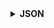 <details>
  <summary><strong> JSON </strong></summary>
  
JSON là viết tắt của "JavaScript Object Notation" (Ghi chú về Đối tượng JavaScript). Đây là **một định dạng truyền tải dữ liệu** phổ biến trong lập trình và giao tiếp giữa các máy chủ và trình duyệt web, cũng như giữa các hệ thống khác nhau.
  
JSON được thiết kế để dễ đọc và dễ viết cho con người, cũng như dễ dàng để phân tích và tạo ra cho máy tính. Nó sử dụng một cú pháp nhẹ dựa trên cặp key - value, tương tự như các đối tượng và mảng trong JavaScript. 
  
Mỗi **đối tượng** JSON bao gồm một tập hợp các cặp **"key" và "value"**, trong khi mỗi mảng **JSON** là một **tập hợp các giá trị**.

Ví dụ một object (đối tượng)
```c
{ 
  "name": "John Doe",
  "age": 30,
  "city": "New York",
  "isStudent": false,
  "grades": [85, 90, 78]
}
```

<details>
<summary><strong> Các thao tác của JSON </strong></summary>
  
<details>
<summary><strong> Các kiểu dữ liệu của JSON </strong></summary>

```c
typedef enum {
JSON_NULL,
JSON_BOOLEAN,
JSON_NUMBER,
JSON_STRING,
JSON_ARRAY,
JSON_OBJECT
} JsonType;
```
    
  Trong JSON có thể chứa nhiều kiểu dữ liệu như **null, boolean, number, string, array, object** nên ta sử dụng enum để **tạo danh sách các kiểu dữ liệu nhằm phân loại và xử lý dữ liệu đúng cách** trong quá trình phân tích cú pháp (parse) hoặc truy xuất giá trị.

```c
typedef struct JsonValue {
    JsonType type;
    union {
        int boolean;
        double number;
        char *string;
        struct {
            struct JsonValue *values;
            size_t count;
        } array;
        struct {
            char **keys;
            struct JsonValue *values;
            size_t count;
        } object;
    } value;
} JsonValue;
```

Cấu trúc `JsonValue` sử dụng **struct** kết hợp với **union** để lưu trữ các **kiểu dữ liệu khác nhau trong cùng một vùng nhớ**, giúp tiết kiệm bộ nhớ. Biến `type` có kiểu `JsonType` dùng để xác định kiểu dữ liệu mà `value` đang lưu trữ.

Đối với **kiểu mảng** (`JSON_ARRAY`), các phần tử được lưu trong một mảng các `JsonValue`, cho phép mỗi phần tử có thể mang **kiểu dữ liệu khác nhau** (không giống như mảng thông thường chỉ chứa một kiểu dữ liệu cố định). Biến `count` lưu số lượng phần tử trong mảng.

Đối với **kiểu đối tượng** (`JSON_OBJECT`), dữ liệu được lưu dưới dạng các cặp key–value:

 +   `keys` là **mảng các chuỗi ký tự** (`char **`), luôn là kiểu chuỗi (string),

 +   `values` là mảng các `JsonValue`, cho phép lưu trữ các kiểu dữ liệu khác nhau cho từng key,

 +   `count` là số lượng cặp key–value trong đối tượng.

</details>






<details>
<summary><strong> Hàm bỏ qua khoảng trắng </strong></summary>

```c
static void skip_whitespace(const char **json) {
    while (isspace(**json)) {
        (*json)++;
    }
}
```

Hàm `skip_whitespace` dùng để bỏ qua các ký tự **khoảng trắng (whitespace)** trong chuỗi JSON đầu vào.
+ Tham số `const char **json` là con trỏ đến chuỗi JSON cần phân tích, cho phép hàm thay đổi vị trí con trỏ gốc từ hàm gọi.
+ Trong vòng lặp `while`, hàm `isspace(**json)` kiểm tra ký tự hiện tại có phải là ký tự trắng như `' '`, `'\t'`, `'\n'`, `'\r'` hay không.
+ Nếu có, con trỏ chuỗi sẽ được tăng lên `(*json)++`, tức là tiến sang ký tự kế tiếp.
+ Vòng lặp tiếp tục cho đến khi gặp ký tự không phải khoảng trắng, giúp loại bỏ tất cả ký tự trắng ở đầu chuỗi.
  
</details>


  



<details>
<summary><strong> Hàm phân tích NULL </strong></summary>

```c
JsonValue *parse_null(const char **json) {
    skip_whitespace(json);
    if (strncmp(*json, "null", 4) == 0) {
        JsonValue *value = (JsonValue *) malloc(sizeof(JsonValue));
        value->type = JSON_NULL;
        *json += 4;
        return value;
    }
    return NULL;
}
```

Hàm `parse_null` dùng để phân tích và xử lý giá trị null trong chuỗi JSON.

1.  `skip_whitespace(json)`: Gọi hàm phụ để bỏ qua các ký tự khoảng trắng ở đầu chuỗi, đảm bảo con trỏ trỏ đúng vào phần dữ liệu có ý nghĩa.
2.  `strncmp(*json, "null", 4) == 0`: So sánh 4 ký tự đầu tiên của chuỗi hiện tại với chuỗi "null". Nếu khớp, tức là gặp giá trị null trong JSON.
+  Khi đó khởi tạo đối tượng `JsonValue`, cấp phát bộ nhớ cho một `JsonValue` mới
+  Gán kiểu dữ liệu là `JSON_NULL`.
+  Sau đó di chuyển con trỏ chuỗi `*json` tiến 4 ký tự (bỏ qua chữ `"null"`).
+  Trả về đối tượng `JsonValue` đã khởi tạo.
3.  Nếu không khớp `"null"`, hàm trả về **NULL**, tức là không phải giá trị `null` hợp lệ tại vị trí đó.

</details>



<details>
<summary><strong> Hàm phân tích boolean </strong></summary>

```c
JsonValue *parse_boolean(const char **json) {
    skip_whitespace(json);
    JsonValue *value = (JsonValue *) malloc(sizeof(JsonValue));
    if (strncmp(*json, "true", 4) == 0) {
        value->type = JSON_BOOLEAN;
        value->value.boolean = true;
        *json += 4;
    } else if (strncmp(*json, "false", 5) == 0) {
        value->type = JSON_BOOLEAN;
        value->value.boolean = false;
        *json += 5;
    } else {
        free(value);
        return NULL;
    }
    return value;
}
```

Hàm `parse_boolean` dùng để phân tích và xử lý giá trị `boolean` (`true` hoặc `false`) trong chuỗi JSON.

1.  `skip_whitespace(json)`: Gọi hàm phụ để bỏ qua các ký tự khoảng trắng ở đầu chuỗi, đảm bảo con trỏ trỏ đúng vào phần dữ liệu có ý nghĩa.
2.   Cấp phát bộ nhớ cho `JsonValue` mới để lưu trữ giá trị boolean.
3.  So sánh với `"true"`, nếu chuỗi bắt đầu bằng `"true"`, gán type là `JSON_BOOLEAN` và `value.boolean = true`. Dịch con trỏ `*json` thêm 4 ký tự để vượt qua `"true"`.
4.  So sánh với `"false"`, nếu chuỗi bắt đầu bằng `"false"`, gán type là `JSON_BOOLEAN` và `value.boolean = false`. Dịch con trỏ JSON thêm 5 ký tự để vượt qua "false".
5.  Nếu không phải `"true"` hay `"false"` thì giải phóng bộ nhớ đã cấp phát và trả về `NULL` để báo lỗi phân tích cú pháp.
6.  Trả về con trỏ `JsonValue` đã được phân tích thành công.

</details>



<details>
<summary><strong> Hàm phân tích số liệu </strong></summary>

```c
JsonValue *parse_number(const char **json) {
    skip_whitespace(json);
    char *end;


    double num = strtod(*json, &end);
    if (end != *json) {
        JsonValue *value = (JsonValue *) malloc(sizeof(JsonValue));
        value->type = JSON_NUMBER;
        value->value.number = num;
        *json = end;
        return value;
    }
    return NULL;
}
```

Hàm `parse_number` dùng để **phân tích và xử lý số** trong chuỗi JSON, bao gồm số nguyên, số thực, và số mũ
1.  `skip_whitespace(json)`: Gọi hàm phụ để bỏ qua các ký tự khoảng trắng ở đầu chuỗi, đảm bảo con trỏ trỏ đúng vào phần dữ liệu có ý nghĩa
2.  `strtod` chuyển đổi chuỗi thành số thực (`double`) và lưu địa chỉ ký tự kế tiếp không phải là phần của số vào `end`
3.  `if (end != *json)`: Kiểm tra xem có số nào được phân tích không. Nếu `end == *json` có nghĩa là **không có ký tự nào trong chuỗi đầu vào** được `strtod` **chuyển đổi thành số thực hợp lệ**, khi đấy trả về `NULL`. Trong trường hợp đã chuyển đổi thành số thành công
+  Cấp phát động biến `value` để chứa thông tin dữ liệu được phân tích
+  Phân dữ liệu thành `JSON_NUMBER`
+  Lưu lại số thực đã được phân tích vào `value->value.number`
+  `*json = end` đưa con trỏ `json` về vị chỉ ngay sau số hợp lệ trong chuỗi, sẵn sàng cho việc phân tích sau này
+  Trả về `value` lưa trữ toàn bộ thông tin và giá trị được phân tích
 
</details>



<details>
<summary><strong> Hàm phân tích chuỗi </strong></summary>

```c
JsonValue *parse_string(const char **json) {
    skip_whitespace(json);


    if (**json == '\"') {
        (*json)++;
        const char *start = *json;
        while (**json != '\"' && **json != '\0') {
            (*json)++;
        }
        if (**json == '\"') {
            size_t length = *json - start; // 3
            char *str = (char *) malloc((length + 1) * sizeof(char));
            strncpy(str, start, length);
            str[length] = '\0';


            JsonValue *value = (JsonValue *) malloc(sizeof(JsonValue));
            value->type = JSON_STRING;
            value->value.string = str;
            (*json)++;
            return value;
        }
    }
    return NULL;
}
```

Hàm `parse_string` dùng để **phân tích chuỗi JSON** (kiểu "string")
1.  `skip_whitespace(json)`: Gọi hàm phụ để bỏ qua các ký tự khoảng trắng ở đầu chuỗi, đảm bảo con trỏ trỏ đúng vào phần dữ liệu có ý nghĩa
2.  `if (**json == '\"')`: Kiểm tra chuỗi có bắt đầu bằng dấu `"` hay không, nếu không thì trả về `NULL`, nếu có thì thực hiện các bước tiếp theo
3.  `const char *start = *json`: Ghi nhớ vị trí bắt đầu của chuỗi
4.  Thực hiện vòng lặp để lấy toàn bộ chuỗi có nghĩa và chỉ dừng khi trỏ đến dấu `"` hay đến cuối chuỗi `\0`
5.  Nếu như đã đến cuối chuỗi hợp lệ `if (**json == '\"')`
+  Tính độ dài chuỗi hợp lệ
+  Cấp phát bộ nhớ cho chuỗi đã được phân tích
+  Copy nội dung trong chuỗi hợp lệ vào bộ nhớ mới được tạo và viết kết thúc chuỗi `\0` vào cuối chuỗi
+  Cấp phát cho kiểu `JsonValue`, gán chuỗi đã được phân tích và kiểu dữ liệu
+  Cập nhập con trỏ để bỏ qua dấu `"` kết thúc và trả về biến giá trị và kiểu đã tạo



</details>





<details>
<summary><strong> Hàm phân tích mảng </strong></summary>

```c
JsonValue *parse_array(const char **json) {
    skip_whitespace(json);
    if (**json == '[') {
        (*json)++;
        skip_whitespace(json);

        JsonValue *array_value = (JsonValue *)malloc(sizeof(JsonValue));
        array_value->type = JSON_ARRAY;
        array_value->value.array.count = 0;
        array_value->value.array.values = NULL;

        /*
        double arr[2] = {};
        arr[0] = 30;
        arr[1] = 70;
        */

        while (**json != ']' && **json != '\0') {
            JsonValue *element = parse_json(json); // 70
            if (element) {
                array_value->value.array.count++;
                array_value->value.array.values = (JsonValue *)realloc(array_value->value.array.values, array_value->value.array.count * sizeof(JsonValue));
                array_value->value.array.values[array_value->value.array.count - 1] = *element;
                free(element);
            } else {
                break;
            }
            skip_whitespace(json);
            if (**json == ',') {
                (*json)++;
            }
        }
        if (**json == ']') {
            (*json)++;
            return array_value;
        } else {
            free_json_value(array_value);
            return NULL;
        }
    }
    return NULL;
}
```

Hàm `parse_array` dùng để **phân tích một mảng JSON**
1. `skip_whitespace(json)`: Gọi hàm phụ để bỏ qua các ký tự khoảng trắng ở đầu chuỗi, đảm bảo con trỏ trỏ đúng vào phần dữ liệu có ý nghĩa
2.  `if (**json == '[')`: Kiểm tra nếu bắt đầu bằng dấu `[` — tức là một mảng JSON, nếu không trả NULL. Nếu phát hiện bắt đầu mảng, dịch con trỏ khỏi `[` rồi sài hàm `skip_whitespace(json)`
3.  Cấp phát động cho mảng, gán kiểu dữ liệu `JSON_ARRAY`, do mảng trống nên `array_value->value.array.count = 0;` và `array_value->value.array.values = NULL;`
4.  Lặp qua từng phần tử trong mảng. Gọi đệ quy parse_json(json) để phân tích từng phần tử (có thể là số, chuỗi, object, mảng, v.v.).
5.
```
array_value->value.array.count++;
array_value->value.array.values = realloc(...);
```
Tăng số lượng phần tử trong mảng. Dùng `realloc` để mở rộng mảng giá trị (`values`).

6.  
```
array_value->value.array.values[count - 1] = *element;
free(element);
```
Sao chép nội dung `JsonValue` từ con trỏ tạm `element`. Sau đó giải phóng con trỏ `element`.

7.  Kết thúc mảng kiểm tra xem có dấu `]` kết thúc mảng không, nếu có trả về mảng được phân tích, nếu không giải phóng bộ nhớ vừa được cấp phát `array_value`


</details>






<details>
<summary><strong> Hàm phân tích đối tượng </strong></summary>

```c
JsonValue *parse_object(const char **json) {
    skip_whitespace(json);
    if (**json == '{') {
        (*json)++;
        skip_whitespace(json);

        JsonValue *object_value = (JsonValue *)malloc(sizeof(JsonValue));
        object_value->type = JSON_OBJECT;
        object_value->value.object.count = 0;
        object_value->value.object.keys = NULL;
        object_value->value.object.values = NULL;



        while (**json != '}' && **json != '\0') {
            JsonValue *key = parse_string(json);
            if (key) {
                skip_whitespace(json);
                if (**json == ':') {
                    (*json)++;
                    JsonValue *value = parse_json(json);
                    if (value) {
                        object_value->value.object.count++;
                        object_value->value.object.keys = (char **)realloc(object_value->value.object.keys, object_value->value.object.count * sizeof(char *));
                        object_value->value.object.keys[object_value->value.object.count - 1] = key->value.string;

                        object_value->value.object.values = (JsonValue *)realloc(object_value->value.object.values, object_value->value.object.count * sizeof(JsonValue));
                        object_value->value.object.values[object_value->value.object.count - 1] = *value;
                        free(value);
                    } else {
                        free_json_value(key);
                        break;
                    }
                } else {
                    free_json_value(key);
                    break;
                }
            } else {
                break;
            }
            skip_whitespace(json);
            if (**json == ',') {
                (*json)++;
            }
        }
        if (**json == '}') {
            (*json)++;
            return object_value;
        } else {
            free_json_value(object_value);
            return NULL;
        }
    }
    return NULL;
}
```

Hàm `parse_object` dùng để **phân tích một đối tượng JSON**
1. `skip_whitespace(json)`: Gọi hàm phụ để bỏ qua các ký tự khoảng trắng ở đầu chuỗi, đảm bảo con trỏ trỏ đúng vào phần dữ liệu có ý nghĩa
2.  `if (**json == '{')`: Kiểm tra nếu bắt đầu bằng dấu `{` — tức là một đối tượng JSON, nếu không trả NULL. Nếu phát hiện bắt đầu đối tượng, dịch con trỏ khỏi `{` rồi sài hàm `skip_whitespace(json)`
3.   Tạo đối tượng JSON kiểu `JSON_OBJECT`, và khởi tạo rỗng.
```
JsonValue *object_value = (JsonValue *)malloc(sizeof(JsonValue));
object_value->type = JSON_OBJECT;
object_value->value.object.count = 0;
object_value->value.object.keys = NULL;
object_value->value.object.values = NULL;
```
4.  Vòng lặp xử lý từng cặp key-value, chỉ thoát vòng lặp khi gặp `}` hay `\0` kết thúc chuỗi
+  `JsonValue *key = parse_string(json)`: JSON object chỉ chấp nhận key là chuỗi, nên sử dụng `parse_string`
+  `JsonValue *value = parse_json(json)`: value (ứng với key và ngăn cách với key bởi dấu `:`) có thể là bất kỳ kiểu nào (số, chuỗi, object, array,...), nên sử dụng `parse_json` để phân tích chung
5.  
```
object_value->value.object.count++;
object_value->value.object.keys = (char **)realloc(object_value->value.object.keys, object_value->value.object.count * sizeof(char *));
object_value->value.object.keys[object_value->value.object.count - 1] = key->value.string;
```
Tăng các cặp key-value thêm 1 (`object_value->value.object.count++`). Cấp phát động lại cho key rồi gán chuỗi phân tích được vào vị trí key tương ứng

6.
```
object_value->value.object.values = (JsonValue *)realloc(object_value->value.object.values, object_value->value.object.count * sizeof(JsonValue));
object_value->value.object.values[count - 1] = *value;
free(value);
```
Cấp phát động lại cho value rồi gán giá trị phân tích được vào vị trí value tương ứng rồi giải phóng biến `value` tạm

7. Trong trường hợp nếu có lỗi sảy ra như key không hợp lệ hay không có dấu kết thúc đối tượng `}` thì tùy trường hợp sẽ giải phóng key và toàn bộ đối tượng được cấp phát

 
</details>





<details>
<summary><strong> Hàm phân tích JSON chung </strong></summary>

```c
JsonValue *parse_json(const char **json) { 
    while (isspace(**json)) {
        (*json)++;
    }



    switch (**json) {
        case 'n':
            return parse_null(json);
        case 't':
        case 'f':
            return parse_boolean(json);
        case '\"':
            return parse_string(json);
        case '[':
            return parse_array(json);
        case '{':
            return parse_object(json);
        default:
            if (isdigit(**json) || **json == '-') {
                return parse_number(json);
            } else {
                // Lỗi phân tích cú pháp
                return NULL;
            }
    }
}
```

Hàm này sẽ thực hiện các hàm phân tích ở trên mỗi khi phát hiện một ký hiệu mở đầu tương ứng

</details>



<details>
<summary><strong> Hàm giải phóng bộ nhớ JSON </strong></summary>

```c
void free_json_value(JsonValue *json_value) {
    if (json_value == NULL) {
        return;
    }

    switch (json_value->type) {
        case JSON_STRING:
            free(json_value->value.string);
            break;

        case JSON_ARRAY:
            for (size_t i = 0; i < json_value->value.array.count; i++) {
                free_json_value(&json_value->value.array.values[i]);
            }
            free(json_value->value.array.values);
            break;

        case JSON_OBJECT:
            for (size_t i = 0; i < json_value->value.object.count; i++) {
                free(json_value->value.object.keys[i]);
                free_json_value(&json_value->value.object.values[i]);
            }
            free(json_value->value.object.keys);
            free(json_value->value.object.values);
            break;

        default:
            break;
    }
}
```

Hàm `free_json_value` dùng để **giải phóng bộ nhớ JSON**
+  Đối với các kiểu `string` thì sẽ giải phóng bộ nhớ lưu chuỗi được cấp phát
+  Đối với kiểu `JSON_STRING` và kiểu `JSON_ARRAY` sẽ được đệ quy để xóa lần lượt từng cặp key-value hoặc từng phần tử trong mảng được cấp phát
+  Đối với các kiểu có kích thước xác định sẵn như `JSON_BOOLEAN`, `JSON_NUMBER` hay kiểu dữ liệu `JsonType` sẽ không cần giải phóng bộ nhớ


</details>






</details>

</details>
